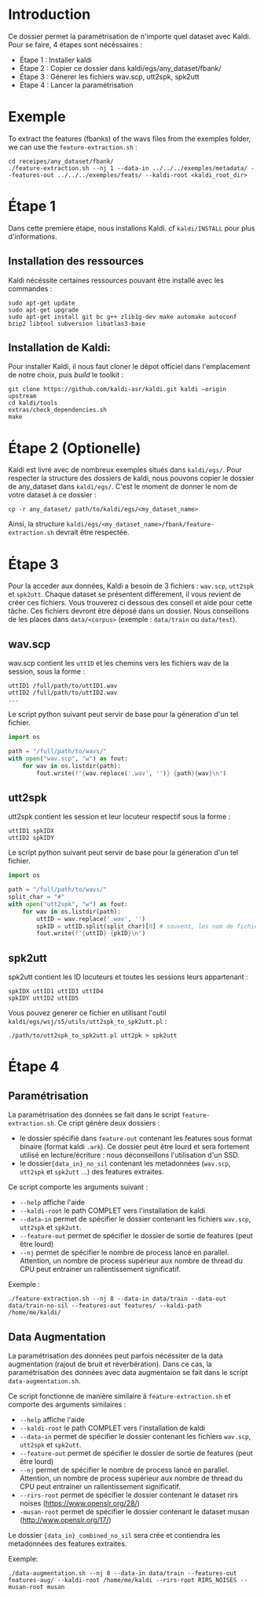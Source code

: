 
# Introduction

Ce dossier permet la paramétrisation de n'importe quel dataset avec Kaldi. Pour se faire, 4 étapes sont nécéssaires :

- Étape 1 : Installer kaldi
- Étape 2 : Copier ce dossier dans kaldi/egs/any_dataset/fbank/
- Étape 3 : Génerer les fichiers wav.scp, utt2spk, spk2utt
- Étape 4 : Lancer la paramétrisation

# Exemple

To extract the features (fbanks) of the wavs files from the exemples folder, we can use the `feature-extraction.sh` :

```
cd receipes/any_dataset/fbank/
./feature-extraction.sh --nj 1 --data-in ../../../exemples/metadata/ --features-out ../../../exemples/feats/ --kaldi-root <kaldi_root_dir>
```

# Étape 1

Dans cette premiere étape, nous installons Kaldi.
cf `kaldi/INSTALL` pour plus d'informations.

## Installation des ressources

Kaldi nécéssite certaines ressources pouvant être installé avec les commandes :
```
sudo apt-get update
sudo apt-get upgrade
sudo apt-get install git bc g++ zlib1g-dev make automake autoconf bzip2 libtool subversion libatlas3-base
```

## Installation de Kaldi:

Pour installer Kaldi, il nous faut cloner le dépot officiel dans l'emplacement de notre choix, puis *build* le toolkit :
```
git clone https://github.com/kaldi-asr/kaldi.git kaldi –origin upstream
cd kaldi/tools
extras/check_dependencies.sh
make
```

# Étape 2 (Optionelle)

Kaldi est livré avec de nombreux exemples situés dans `kaldi/egs/`. Pour respecter la structure des dossiers de kaldi, nous pouvons copier le dossier de any_dataset dans `kaldi/egs/`. 
C'est le moment de donner le nom de votre dataset à ce dossier :
```
cp -r any_dataset/ path/to/kaldi/egs/<my_dataset_name>
```
Ainsi, la structure `kaldi/egs/<my_dataset_name>/fbank/feature-extraction.sh` devrait être respectée.

# Étape 3

Pour la acceder aux données, Kaldi a besoin de 3 fichiers : `wav.scp`, `utt2spk` et `spk2utt`. Chaque dataset se présentent différement, il vous revient de créer ces fichiers. Vous trouverez ci dessous des conseil et aide pour cette tâche.
Ces fichiers devront être déposé dans un dossier. Nous conseillons de les places dans `data/<corpus>` (exemple : `data/train` ou `data/test`).

## wav.scp

wav.scp contient les `uttID` et les chemins vers les fichiers wav de la session, sous la forme :
```
uttID1 /full/path/to/uttID1.wav
uttID2 /full/path/to/uttID2.wav
...
```

Le script python suivant peut servir de base pour la géneration d'un tel fichier.
```python
import os

path = "/full/path/to/wavs/"
with open("wav.scp", "w") as fout:
    for wav in os.listdir(path):
        fout.write(f"{wav.replace('.wav', '')} {path}{wav}\n")
```

## utt2spk

utt2spk contient les session et leur locuteur respectif sous la forme :
```
uttID1 spkIDX
uttID2 spkIDY
```

Le script python suivant peut servir de base pour la géneration d'un tel fichier.
```python
import os

path = "/full/path/to/wavs/"
split_char = "#" 
with open("utt2spk", "w") as fout:
    for wav in os.listdir(path):
        uttID = wav.replace('.wav', '')
        spkID = uttID.split(split_char)[0] # souvent, les nom de fichier wav de la forme spkID#uttID.wav
        fout.write(f"{uttID} {pkID}\n")
```

## spk2utt

spk2utt contient les ID locuteurs et toutes les sessions leurs appartenant : 
```
spkIDX uttID1 uttID3 uttID4
spkIDY uttID2 uttID5  
```

Vous pouvez generer ce fichier en utilisant l'outil `kaldi/egs/wsj/s5/utils/utt2spk_to_spk2utt.pl` :
```
./path/to/utt2spk_to_spk2utt.pl utt2pk > spk2utt
```

# Étape 4

## Paramétrisation

La paramétrisation des données se fait dans le script `feature-extraction.sh`. Ce cript génère deux dossiers :
- le dossier spécifié dans `feature-out` contenant les features sous format binaire (format kaldi `.ark`). Ce dossier peut être lourd et sera fortement utilisé en lecture/écriture : nous déconseillons l'utilisation d'un SSD.
- le dossier`{data_in}_no_sil` contenant les metadonnées (`wav.scp`, `utt2spk` et `spk2utt` ...) des features extraites.

Ce script comporte les arguments suivant :
- `--help` affiche l'aide
- `--kaldi-root` le path COMPLET vers l'installation de kaldi
- `--data-in` permet de spécifier le dossier contenant les fichiers `wav.scp`, `utt2spk` et `spk2utt`.
- `--feature-out` permet de spécifier le dossier de sortie de features (peut être lourd)
- `--nj` permet de spécifier le nombre de process lancé en parallel. Attention, un nombre de process supérieur aux nombre de thread du CPU peut entrainer un rallentissement significatif.

Exemple :

```
./feature-extraction.sh --nj 8 --data-in data/train --data-out data/train-no-sil --features-out features/ --kaldi-path /home/me/kaldi/
```

## Data Augmentation

La paramétrisation des données peut parfois nécéssiter de la data augmentation (rajout de bruit et réverbération). Dans ce cas, la paramétrisation des données avec data augmentaion se fait dans le script `data-augmentation.sh`.

Ce script fonctionne de manière similaire à `feature-extraction.sh` et comporte des arguments similaires :
- `--help` affiche l'aide
- `--kaldi-root` le path COMPLET vers l'installation de kaldi
- `--data-in` permet de spécifier le dossier contenant les fichiers `wav.scp`, `utt2spk` et `spk2utt`.
- `--feature-out` permet de spécifier le dossier de sortie de features (peut être lourd)
- `--nj` permet de spécifier le nombre de process lancé en parallel. Attention, un nombre de process supérieur aux nombre de thread du CPU peut entrainer un rallentissement significatif.
- `--rirs-root` permet de spécifier le dossier contenant le dataset rirs noises (https://www.openslr.org/28/)
- `-musan-root` permet de spécifier le dossier contenant le dataset musan (http://www.openslr.org/17/)

Le dossier `{data_in}_combined_no_sil` sera crée et contiendra les metadonnées des features extraites.

Exemple:

```
./data-augmentation.sh --nj 8 --data-in data/train --features-out features-aug/ --kaldi-root /home/me/kaldi --rirs-root RIRS_NOISES --musan-root musan
```
